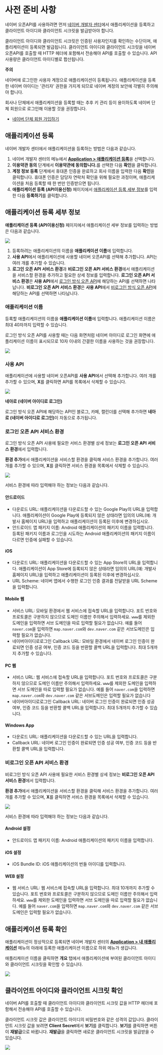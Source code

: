 # 사전 준비 사항

네이버 오픈API를 사용하려면 먼저 [네이버 개발자 센터](https://developers.naver.com/)에서 애플리케이션을 등록하고 클라이언트 아이디와 클라이언트 시크릿을 발급받아야 합니다.

클라이언트 아이디와 클라이언트 시크릿은 인증된 사용자인지를 확인하는 수단이며, 애플리케이션이 등록되면 발급됩니다. 클라이언트 아이디와 클라이언트 시크릿을 네이버 오픈API를 호출할 때 HTTP 헤더에 포함해서 전송해야 API를 호출할 수 있습니다. API 사용량은 클라이언트 아이디별로 합산됩니다.

<div class="danger">
<p><strong>주의</strong></p>
<p>네이버에 로그인한 사용자 계정으로 애플리케이션이 등록됩니다. 애플리케이션을 등록한 네이버 아이디는 '관리자' 권한을 가지게 되므로 네이버 계정의 보안에 각별히 주의해야 합니다.</p>  
<p>회사나 단체에서 애플리케이션을 등록할 때는 추후 키 관리 등이 용이하도록 네이버 단체 회원으로 로그인해 이용할 것을 권장합니다.</p>  
<ul>
	<li><a href="https://nid.naver.com/group/commonAction.nhn?m=viewTerms" target="_blank">네이버 단체 회원 가입하기</a></li>
</ul> 
</div>

## 애플리케이션 등록

네이버 개발자 센터에서 애플리케이션을 등록하는 방법은 다음과 같습니다.

1. 네이버 개발자 센터의 메뉴에서 <strong>[Application &gt; 애플리케이션 등록](https://developers.naver.com/apps/#/wizard/register)</strong>을 선택합니다.  
2. **이용약관 동의** 단계에서 <strong>이용약관에 동의합니다.</strong>를 선택한 다음 **확인**을 클릭합니다.  
3. **계정 정보 등록** 단계에서 휴대폰 인증을 완료하고 회사 이름을 입력한 다음 **확인**을 클릭합니다. 휴대폰 인증은 담당자 연락처 확인을 위해 필요한 과정이며, 애플리케이션을 처음 등록할 때 한 번만 인증받으면 됩니다.  
4. **애플리케이션 등록 (API이용신청)** 페이지에서 [애플리케이션 등록 세부 정보](#애플리케이션-등록-세부-정보)를 입력한 다음 **등록하기**를 클릭합니다.  

## 애플리케이션 등록 세부 정보

**애플리케이션 등록 (API이용신청)** 페이지에서 애플리케이션 세부 정보를 입력하는 방법은 다음과 같습니다.
 
![](images/appregister-1.png)

1. 등록하려는 애플리케이션의 이름을 **애플리케이션 이름**에 입력합니다.
2. **사용 API**에서 애플리케이션에 사용할 네이버 오픈API를 선택해 추가합니다. API는 여러 개를 추가할 수 있습니다.
3. **로그인 오픈 API 서비스 환경**과 **비로그인 오픈 API 서비스 환경**에서 애플리케이션을 서비스할 환경을 추가하고 필요한 상세 정보를 입력합니다. **로그인 오픈 API 서비스 환경**은 **사용 API**에서 [로그인 방식 오픈 API](apilist.md#로그인-방식-오픈-api)에 해당하는 API를 선택하면 나타납니다. **비로그인 오픈 API 서비스 환경**은 **사용 API**에서 [비로그인 방식 오픈 API](apilist.md#비로그인-방식-오픈-api)에 해당하는 API를 선택하면 나타납니다.

### 애플리케이션 이름

등록할 애플리케이션의 이름을 **애플리케이션 이름**에 입력합니다. 애플리케이션 이름은 최대 40자까지 입력할 수 있습니다.

로그인 방식 오픈 API를 사용할 때는 다음 화면처럼 네이버 아이디로 로그인 화면에 애플리케이션 이름이 표시되므로 10자 이내의 간결한 이름을 사용하는 것을 권장합니다.
 
![](images/appregister-2.png)

### 사용 API

애플리케이션에 사용할 네이버 오픈API를 **사용 API**에서 선택해 추가합니다. 여러 개를 추가할 수 있으며, **X**를 클릭하면 API를 목록에서 삭제할 수 있습니다.
 
![](images/appregister-3.png)

<div class="info">
<p><strong>네아로 (네이버 아이디로 로그인)</strong></p>
<p>로그인 방식 오픈 API에 해당하는 API인 블로그, 카페, 캘린더를 선택해 추가하면 <strong>네아로 (네이버 아이디로 로그인)</strong>이 자동으로 추가됩니다.</p>
</div>  

### 로그인 오픈 API 서비스 환경

로그인 방식 오픈 API 사용에 필요한 서비스 환경별 상세 정보는 **로그인 오픈 API 서비스 환경**에서 입력합니다.

**환경 추가**에서 애플리케이션을 서비스할 환경을 클릭해 서비스 환경을 추가합니다. 여러 개를 추가할 수 있으며, **X**를 클릭하면 서비스 환경을 목록에서 삭제할 수 있습니다.
 
![](images/appregister-4.png)

서비스 환경에 따라 입력해야 하는 정보는 다음과 같습니다.

#### 안드로이드

- 다운로드 URL: 애플리케이션을 다운로드할 수 있는 Google Play의 URL을 입력합니다. 애플리케이션이 Google Play에 등록되지 않은 상태라면 임의의 URL(예: 개발사 홈페이지 URL)을 입력하고 애플리케이션이 등록된 이후에 변경하십시오.
- 안드로이드 앱 패키지 이름: Android 애플리케이션의 패키지 이름을 입력합니다. 등록된 패키지 이름과 로그인을 시도하는 Android 애플리케이션의 패키지 이름이 다르면 인증에 실패할 수 있습니다.

#### iOS

- 다운로드 URL: 애플리케이션을 다운로드할 수 있는 App Store의 URL을 입력합니다. 애플리케이션이 App Store에 등록되지 않은 상태라면 임의의 URL(예: 개발사 홈페이지 URL)을 입력하고 애플리케이션이 등록된 이후에 변경하십시오.
- URL Scheme: 네이버 앱에서 수행한 로그인 인증 결과를 전달받을 URL Scheme을 입력합니다.

#### Mobile 웹

- 서비스 URL: 모바일 환경에서 웹 서비스에 접속할 URL을 입력합니다. 포트 번호와 프로토콜은 구분하지 않으므로 도메인 이름만 주의해서 입력하세요. `www`를 제외한 도메인을 입력하면 서브 도메인을 따로 입력할 필요가 없습니다. 예를 들어 `naver.com`을 입력하면 `map.naver.com`와 `dev.naver.com` 같은 서브도메인은 입력할 필요가 없습니다.
- 네이버아이디로로그인 Callback URL: 모바일 환경에서 네이버 로그인 인증이 완료되면 인증 성공 여부, 인증 코드 등을 반환할 콜백 URL을 입력합니다. 최대 5개까지 추가할 수 있습니다.

#### PC 웹

- 서비스 URL: 웹 서비스에 접속할 URL을 입력합니다. 포트 번호와 프로토콜은 구분하지 않으므로 도메인 이름만 주의해서 입력하세요. `www`를 제외한 도메인을 입력하면 서브 도메인을 따로 입력할 필요가 없습니다. 예를 들어 `naver.com`을 입력하면 `map.naver.com`와 `dev.naver.com` 같은 서브도메인은 입력할 필요가 없습니다
- 네이버아이디로로그인 Callback URL: 네이버 로그인 인증이 완료되면 인증 성공 여부, 인증 코드 등을 반환할 콜백 URL을 입력합니다. 최대 5개까지 추가할 수 있습니다.

#### Windows App

- 다운로드 URL: 애플리케이션을 다운로드할 수 있는 URL을 입력합니다.
- Callback URL: 네이버 로그인 인증이 완료되면 인증 성공 여부, 인증 코드 등을 반환할 콜백 URL을 입력합니다.

### 비로그인 오픈 API 서비스 환경

비로그인 방식 오픈 API 사용에 필요한 서비스 환경별 상세 정보는 **비로그인 오픈 API 서비스 환경**에서 입력합니다.

**환경 추가**에서 애플리케이션을 서비스할 환경을 클릭해 서비스 환경을 추가합니다. 여러 개를 추가할 수 있으며, **X**를 클릭하면 서비스 환경을 목록에서 삭제할 수 있습니다.
 
![](images/appregister-5.png)

서비스 환경에 따라 입력해야 하는 정보는 다음과 같습니다.

#### Android 설정

- 안드로이드 앱 패키지 이름: Android 애플리케이션의 패키지 이름을 입력합니다.

#### iOS 설정

- iOS Bundle ID: iOS 애플리케이션의 번들 아이디를 입력합니다.

#### WEB 설정

- 웹 서비스 URL: 웹 서비스에 접속할 URL을 입력합니다. 최대 10개까지 추가할 수 있습니다. 포트 번호와 프로토콜은 구분하지 않으므로 도메인 이름만 주의해서 입력하세요. `www`를 제외한 도메인을 입력하면 서브 도메인을 따로 입력할 필요가 없습니다. 예를 들어 `naver.com`을 입력하면 `map.naver.com`와 `dev.naver.com` 같은 서브도메인은 입력할 필요가 없습니다.

## 애플리케이션 등록 확인

애플리케이션이 정상적으로 등록되면 네이버 개발자 센터의 **[Application &gt; 내 애플리케이션](https://developers.naver.com/apps/#/list)** 메뉴의 아래에 등록한 애플리케이션 이름으로 하위 메뉴가 생깁니다.

애플리케이션 이름을 클릭하면 **개요** 탭에서 애플리케이션에 부여된 클라이언트 아이디와 클라이언트 시크릿을 확인할 수 있습니다.
 
![](images/appregister-6.png)

## 클라이언트 아이디와 클라이언트 시크릿 확인

네이버 API를 호출할 때 클라이언트 아이디와 클라이언트 시크릿 값을 HTTP 헤더에 포함해서 전송해야 API를 호출할 수 있습니다.

클라이언트 시크릿 값은 클라이언트 아이디의 비밀번호와 같은 성격의 값입니다. 클라이언트 시크릿 값을 보려면 **Client Secret**에서 **보기**를 클릭합니다. **보기**를 클릭하면 버튼이 **재발급**으로 바뀝니다. **재발급**을 클릭하면 새로운 클라이언트 시크릿을 발급받을 수 있습니다.
 
![](images/appregister-7.png)


